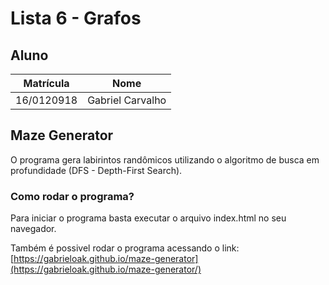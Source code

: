 # Lista 6 - Grafos
## Aluno
| Matrícula | Nome |  
|-----------------------|---------------------|  
| 16/0120918 | Gabriel Carvalho |  

## Maze Generator
O programa gera labirintos randômicos utilizando o algoritmo de busca em profundidade (DFS - Depth-First Search).

### Como rodar o programa? 
Para iniciar o programa basta executar o arquivo index.html no seu navegador.

Também é possivel rodar o programa acessando o link: [https://gabrieloak.github.io/maze-generator](https://gabrieloak.github.io/maze-generator/)